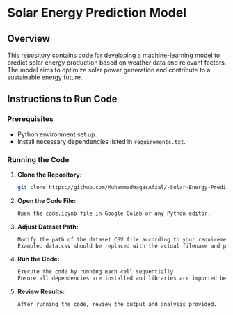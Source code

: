 # Solar Energy Prediction Model

## Overview
This repository contains code for developing a machine-learning model to predict solar energy production based on weather data and relevant factors. The model aims to optimize solar power generation and contribute to a sustainable energy future.

## Instructions to Run Code

### Prerequisites
- Python environment set up.
- Install necessary dependencies listed in `requirements.txt`.

### Running the Code

1. **Clone the Repository:**
   ```sh
   git clone https://github.com/MuhammadWaqasAfzal/-Solar-Energy-Prediction-Machine-Learning-Model-Development-and-Optimization-

2. **Open the Code File:**
   ```sh
   Open the code.ipynb file in Google Colab or any Python editor.

3. **Adjust Dataset Path:**
   ```sh
   Modify the path of the dataset CSV file according to your requirements.
   Example: data.csv should be replaced with the actual filename and path.

4. **Run the Code:**
   ```sh
   Execute the code by running each cell sequentially.
   Ensure all dependencies are installed and libraries are imported before running the code.

5. **Review Results:**
   ```sh
   After running the code, review the output and analysis provided.
